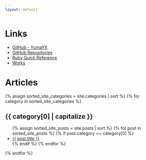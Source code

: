 ```yaml
---
layout: default
---
```


# Links

- [GitHub - YumaYX](https://github.com/YumaYX)
- [GitHub Repositories](https://github.com/YumaYX?tab=repositories)
- [Ruby Quick Reference](/RubyQuickReference/)
- [Works](/docs/works)

# Articles

{% assign sorted_site_categories = site.categories | sort %}
{% for category in sorted_site_categories %}
<h2> {{ category[0] | capitalize }} </h2>
<ul>
{% assign sorted_site_posts = site.posts | sort %}
{% for post in sorted_site_posts %}
{% if post.category == category[0] %}
<li><a href="{{ site.baseurl }}{{ post.url }}">{{ post.title }}</a></li>
{% endif %}
{% endfor %}
</ul>
{% endfor %}

